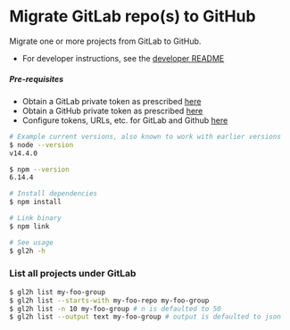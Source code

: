 # Migrate GitLab repo(s) to GitHub

Migrate one or more projects from GitLab to GitHub. 
- For developer instructions, see the [developer README](DEVELOP.md)

##### Pre-requisites

- Obtain a GitLab private token as prescribed [here](./README.md#creating-a-private-token-for-gitlab)
- Obtain a GitHub private token as prescribed [here](./README.md#creating-a-private-token-for-github)
- Configure tokens, URLs, etc. for GitLab and Github [here](config/default.yml)

```bash
# Example current versions, also known to work with earlier versions
$ node --version
v14.4.0

$ npm --version
6.14.4

# Install dependencies
$ npm install

# Link binary
$ npm link

# See usage
$ gl2h -h
```

### List all projects under GitLab

```bash
$ gl2h list my-foo-group
$ gl2h list --starts-with my-foo-repo my-foo-group
$ gl2h list -n 10 my-foo-group # n is defaulted to 50
$ gl2h list --output text my-foo-group # output is defaulted to json
```